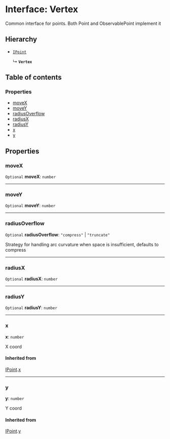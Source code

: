 # Interface: Vertex

Common interface for points. Both Point and ObservablePoint implement it

## Hierarchy

* [`IPoint`](/en/auto-docs/editor/interfaces/IPoint.md)

  ↳ **`Vertex`**

## Table of contents

### Properties

* [moveX](/en/auto-docs/editor/interfaces/Vertex.md#movex)
* [moveY](/en/auto-docs/editor/interfaces/Vertex.md#movey)
* [radiusOverflow](/en/auto-docs/editor/interfaces/Vertex.md#radiusoverflow)
* [radiusX](/en/auto-docs/editor/interfaces/Vertex.md#radiusx)
* [radiusY](/en/auto-docs/editor/interfaces/Vertex.md#radiusy)
* [x](/en/auto-docs/editor/interfaces/Vertex.md#x)
* [y](/en/auto-docs/editor/interfaces/Vertex.md#y)

## Properties

### moveX

`Optional` **moveX**: `number`

***

### moveY

`Optional` **moveY**: `number`

***

### radiusOverflow

`Optional` **radiusOverflow**: `"compress"` | `"truncate"`

Strategy for handling arc curvature when space is insufficient, defaults to compress

***

### radiusX

`Optional` **radiusX**: `number`

***

### radiusY

`Optional` **radiusY**: `number`

***

### x

**x**: `number`

X coord

#### Inherited from

[IPoint](/en/auto-docs/editor/interfaces/IPoint.md).[x](/en/auto-docs/editor/interfaces/IPoint.md#x)

***

### y

**y**: `number`

Y coord

#### Inherited from

[IPoint](/en/auto-docs/editor/interfaces/IPoint.md).[y](/en/auto-docs/editor/interfaces/IPoint.md#y)

